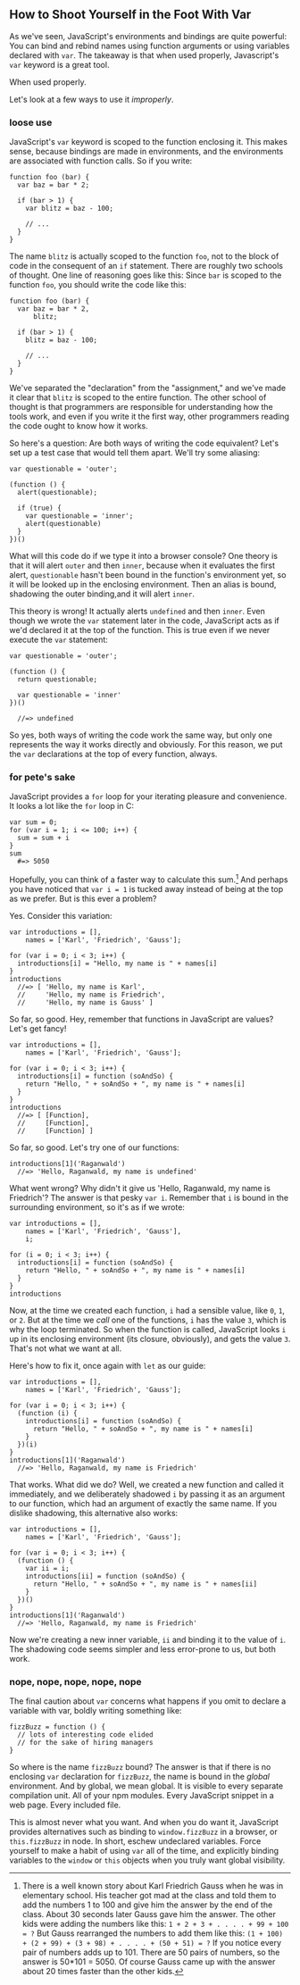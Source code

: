 ## How to Shoot Yourself in the Foot With Var

As we've seen, JavaScript's environments and bindings are quite powerful: You can bind and rebind names using function arguments or using variables declared with `var`. The takeaway is that when used properly, Javascript's `var` keyword is a great tool.

When used properly.

Let's look at a few ways to use it *improperly*.

### loose use

JavaScript's `var` keyword is scoped to the function enclosing it. This makes sense, because bindings are made in environments, and the environments are associated with function calls. So if you write:

    function foo (bar) {
      var baz = bar * 2;
      
      if (bar > 1) {
        var blitz = baz - 100;
        
        // ...
      }
    }
    
The name `blitz` is actually scoped to the function `foo`, not to the block of code in the consequent of an `if` statement. There are roughly two schools of thought. One line of reasoning goes like this: Since `bar` is scoped to the function `foo`, you should write the code like this:

    function foo (bar) {
      var baz = bar * 2,
          blitz;
      
      if (bar > 1) {
        blitz = baz - 100;
        
        // ...
      }
    }

We've separated the "declaration" from the "assignment," and we've made it clear that `blitz` is scoped to the entire function. The other school of thought is that programmers are responsible for understanding how the tools work, and even if you write it the first way, other programmers reading the code ought to know how it works.

So here's a question: Are both ways of writing the code equivalent? Let's set up a test case that would tell them apart. We'll try some aliasing:

    var questionable = 'outer';
    
    (function () {
      alert(questionable);
      
      if (true) {
        var questionable = 'inner';
        alert(questionable)
      }
    })()
    
What will this code do if we type it into a browser console? One theory is that it will alert `outer` and then `inner`, because when it evaluates the first alert, `questionable` hasn't been bound in the function's environment yet, so it will be looked up in the enclosing environment. Then an alias is bound, shadowing the outer binding,and it will alert `inner`.

This theory is wrong! It actually alerts `undefined` and then `inner`. Even though we wrote the `var` statement later in the code, JavaScript acts as if we'd declared it at the top of the function. This is true even if we never execute the `var` statement:

    var questionable = 'outer';
    
    (function () {
      return questionable;
      
      var questionable = 'inner'
    })()
    
      //=> undefined
      
So yes, both ways of writing the code work the same way, but only one represents the way it works directly and obviously. For this reason, we put the `var` declarations at the top of every function, always.

### for pete's sake

JavaScript provides a `for` loop for your iterating pleasure and convenience. It looks a lot like the `for` loop in C:

    var sum = 0;
    for (var i = 1; i <= 100; i++) {
      sum = sum + i
    }
    sum
      #=> 5050

Hopefully, you can think of a faster way to calculate this sum.[^gauss] And perhaps you have noticed that `var i = 1` is tucked away instead of being at the top as we prefer. But is this ever a problem?

[^gauss]: There is a well known story about Karl Friedrich Gauss when he was in elementary school. His teacher got mad at the class and told them to add the numbers 1 to 100 and give him the answer by the end of the class. About 30 seconds later Gauss gave him the answer. The other kids were adding the numbers like this: `1 + 2 + 3 + . . . . + 99 + 100 = ?` But Gauss rearranged the numbers to add them like this: `(1 + 100) + (2 + 99) + (3 + 98) + . . . . + (50 + 51) = ?` If you notice every pair of numbers adds up to 101. There are 50 pairs of numbers, so the answer is 50*101 = 5050. Of course Gauss came up with the answer about 20 times faster than the other kids.

Yes. Consider this variation:

    var introductions = [],
        names = ['Karl', 'Friedrich', 'Gauss'];
      
    for (var i = 0; i < 3; i++) {
      introductions[i] = "Hello, my name is " + names[i]
    }
    introductions
      //=> [ 'Hello, my name is Karl',
      //     'Hello, my name is Friedrich',
      //     'Hello, my name is Gauss' ]

So far, so good. Hey, remember that functions in JavaScript are values? Let's get fancy!

    var introductions = [],
        names = ['Karl', 'Friedrich', 'Gauss'];
      
    for (var i = 0; i < 3; i++) {
      introductions[i] = function (soAndSo) {
        return "Hello, " + soAndSo + ", my name is " + names[i]
      }
    }
    introductions
      //=> [ [Function],
      //     [Function],
      //     [Function] ]
    
So far, so good. Let's try one of our functions:

    introductions[1]('Raganwald')
      //=> 'Hello, Raganwald, my name is undefined'
    
What went wrong? Why didn't it give us 'Hello, Raganwald, my name is Friedrich'? The answer is that pesky `var i`. Remember that `i` is bound in the surrounding environment, so it's as if we wrote:

    var introductions = [],
        names = ['Karl', 'Friedrich', 'Gauss'],
        i;
      
    for (i = 0; i < 3; i++) {
      introductions[i] = function (soAndSo) {
        return "Hello, " + soAndSo + ", my name is " + names[i]
      }
    }
    introductions
  
Now, at the time we created each function, `i` had a sensible value, like `0`, `1`, or `2`. But at the time we *call* one of the functions, `i` has the value `3`, which is why the loop terminated. So when the function is called, JavaScript looks `i` up in its enclosing environment (its  closure, obviously), and gets the value `3`. That's not what we want at all. 

Here's how to fix it, once again with `let` as our guide:

    var introductions = [],
        names = ['Karl', 'Friedrich', 'Gauss'];
      
    for (var i = 0; i < 3; i++) {
      (function (i) {
        introductions[i] = function (soAndSo) {
          return "Hello, " + soAndSo + ", my name is " + names[i]
        }
      })(i)
    }
    introductions[1]('Raganwald')
      //=> 'Hello, Raganwald, my name is Friedrich'
    
That works. What did we do? Well, we created a new function and called it immediately, and we deliberately shadowed `i` by passing it as an argument to our function, which had an argument of exactly the same name. If you dislike shadowing, this alternative also works:

    var introductions = [],
        names = ['Karl', 'Friedrich', 'Gauss'];
      
    for (var i = 0; i < 3; i++) {
      (function () {
        var ii = i;
        introductions[ii] = function (soAndSo) {
          return "Hello, " + soAndSo + ", my name is " + names[ii]
        }
      })()
    }
    introductions[1]('Raganwald')
      //=> 'Hello, Raganwald, my name is Friedrich'
    
Now we're creating a new inner variable, `ii` and binding it  to the value of `i`. The shadowing code seems simpler and less error-prone to us, but both work.

### nope, nope, nope, nope, nope

The final caution about `var` concerns what happens if you omit to declare a variable with var, boldly writing something like:

    fizzBuzz = function () {
      // lots of interesting code elided
      // for the sake of hiring managers
    }
    
So where is the name `fizzBuzz` bound? The answer is that if there is no enclosing `var` declaration for `fizzBuzz`, the name is bound in the *global* environment. And by global, we mean global. It is visible to every separate compilation unit. All of your npm modules. Every JavaScript snippet in a web page. Every included file.

This is almost never what you want. And when you do want it, JavaScript provides alternatives such as binding to `window.fizzBuzz` in a browser, or `this.fizzBuzz` in node. In short, eschew undeclared variables. Force yourself to make a habit of using `var` all of the time, and explicitly binding variables to the `window` or `this` objects when you truly want global visibility.